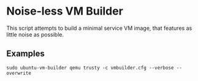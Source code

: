 Noise-less VM Builder
=====================
This script attempts to build a minimal service VM image, that features as little noise as possible.

Examples
--------
    sudo ubuntu-vm-builder qemu trusty -c vmbuilder.cfg --verbose --overwrite
